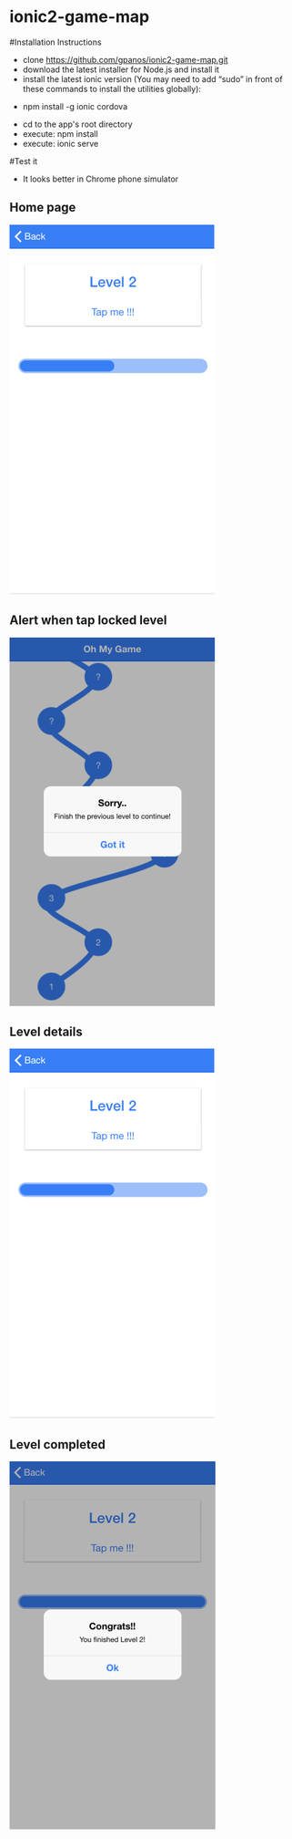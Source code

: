 # ionic2-game-map

#Installation Instructions
- clone https://github.com/gpanos/ionic2-game-map.git
- download the latest installer for Node.js and install it
- install the latest ionic version (You may need to add “sudo” in front of these commands to install the utilities globally):
*    npm install -g ionic cordova
- cd to the app's root directory
- execute: npm install
- execute: ionic serve
    
#Test it

* It looks better in Chrome phone simulator

## Home page
![alt tag](https://github.com/gpanos/ionic2-game-map/blob/master/images/level_details_progress.png?raw=true)
## Alert when tap locked level
![alt tag](https://github.com/gpanos/ionic2-game-map/blob/master/images/alert_level_not_completed.png?raw=true)
## Level details
![alt tag](https://github.com/gpanos/ionic2-game-map/blob/master/images/level_details_progress.png?raw=true)
## Level completed
![alt tag](https://github.com/gpanos/ionic2-game-map/blob/master/images/level_completed.png?raw=true)
